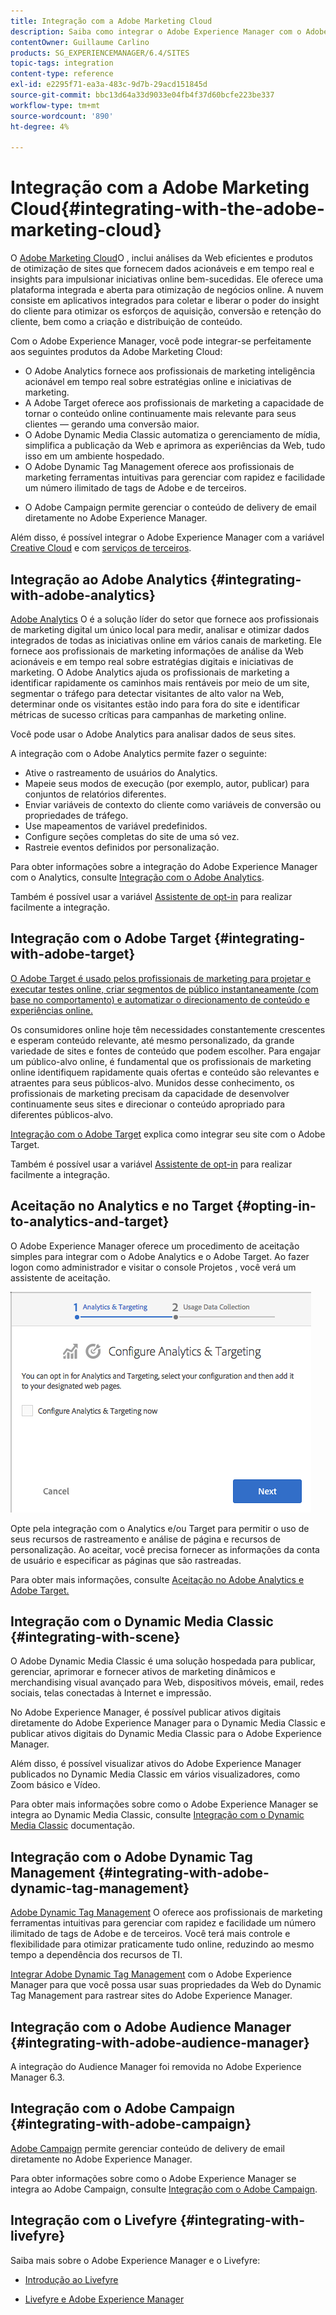 ```yaml
---
title: Integração com a Adobe Marketing Cloud
description: Saiba como integrar o Adobe Experience Manager com o Adobe Marketing Cloud.
contentOwner: Guillaume Carlino
products: SG_EXPERIENCEMANAGER/6.4/SITES
topic-tags: integration
content-type: reference
exl-id: e2295f71-ea3a-483c-9d7b-29acd151845d
source-git-commit: bbc13d64a33d9033e04fb4f37d60bcfe223be337
workflow-type: tm+mt
source-wordcount: '890'
ht-degree: 4%

---
```


# Integração com a Adobe Marketing Cloud{#integrating-with-the-adobe-marketing-cloud}

O [Adobe Marketing Cloud](https://www.adobe.com/solutions/digital-marketing.html)O , inclui análises da Web eficientes e produtos de otimização de sites que fornecem dados acionáveis e em tempo real e insights para impulsionar iniciativas online bem-sucedidas. Ele oferece uma plataforma integrada e aberta para otimização de negócios online. A nuvem consiste em aplicativos integrados para coletar e liberar o poder do insight do cliente para otimizar os esforços de aquisição, conversão e retenção do cliente, bem como a criação e distribuição de conteúdo.

Com o Adobe Experience Manager, você pode integrar-se perfeitamente aos seguintes produtos da Adobe Marketing Cloud:

* O Adobe Analytics fornece aos profissionais de marketing inteligência acionável em tempo real sobre estratégias online e iniciativas de marketing.
* A Adobe Target oferece aos profissionais de marketing a capacidade de tornar o conteúdo online continuamente mais relevante para seus clientes — gerando uma conversão maior.
* O Adobe Dynamic Media Classic automatiza o gerenciamento de mídia, simplifica a publicação da Web e aprimora as experiências da Web, tudo isso em um ambiente hospedado.
* O Adobe Dynamic Tag Management oferece aos profissionais de marketing ferramentas intuitivas para gerenciar com rapidez e facilidade um número ilimitado de tags de Adobe e de terceiros.
<!-- Search&Promote was end of life September 1, 2022. * Adobe Search&Promote gives marketers the ability to control and optimize the search results on their sites. -->
* O Adobe Campaign permite gerenciar o conteúdo de delivery de email diretamente no Adobe Experience Manager.

Além disso, é possível integrar o Adobe Experience Manager com a variável [Creative Cloud](/help/assets/aem-cc-integration-best-practices.md) e com [serviços de terceiros](/help/sites-administering/third-party-services.md).

## Integração ao Adobe Analytics {#integrating-with-adobe-analytics}

[Adobe Analytics](https://www.omniture.com/en/products/analytics/sitecatalyst) O é a solução líder do setor que fornece aos profissionais de marketing digital um único local para medir, analisar e otimizar dados integrados de todas as iniciativas online em vários canais de marketing. Ele fornece aos profissionais de marketing informações de análise da Web acionáveis e em tempo real sobre estratégias digitais e iniciativas de marketing. O Adobe Analytics ajuda os profissionais de marketing a identificar rapidamente os caminhos mais rentáveis por meio de um site, segmentar o tráfego para detectar visitantes de alto valor na Web, determinar onde os visitantes estão indo para fora do site e identificar métricas de sucesso críticas para campanhas de marketing online.

Você pode usar o Adobe Analytics para analisar dados de seus sites.

A integração com o Adobe Analytics permite fazer o seguinte:

* Ative o rastreamento de usuários do Analytics.
* Mapeie seus modos de execução (por exemplo, autor, publicar) para conjuntos de relatórios diferentes.
* Enviar variáveis de contexto do cliente como variáveis de conversão ou propriedades de tráfego.
* Use mapeamentos de variável predefinidos.
* Configure seções completas do site de uma só vez.
* Rastreie eventos definidos por personalização.

Para obter informações sobre a integração do Adobe Experience Manager com o Analytics, consulte [Integração com o Adobe Analytics](/help/sites-administering/adobeanalytics.md).

Também é possível usar a variável [Assistente de opt-in](/help/sites-administering/opt-in.md) para realizar facilmente a integração.

## Integração com o Adobe Target {#integrating-with-adobe-target}

[O Adobe Target é usado pelos profissionais de marketing para projetar e executar testes online, criar segmentos de público instantaneamente (com base no comportamento) e automatizar o direcionamento de conteúdo e experiências online.](https://www.omniture.com/en/products/conversion/test-and-target)

Os consumidores online hoje têm necessidades constantemente crescentes e esperam conteúdo relevante, até mesmo personalizado, da grande variedade de sites e fontes de conteúdo que podem escolher. Para engajar um público-alvo online, é fundamental que os profissionais de marketing online identifiquem rapidamente quais ofertas e conteúdo são relevantes e atraentes para seus públicos-alvo. Munidos desse conhecimento, os profissionais de marketing precisam da capacidade de desenvolver continuamente seus sites e direcionar o conteúdo apropriado para diferentes públicos-alvo.

[Integração com o Adobe Target](/help/sites-administering/target.md) explica como integrar seu site com o Adobe Target.

Também é possível usar a variável [Assistente de opt-in](/help/sites-administering/opt-in.md) para realizar facilmente a integração.

## Aceitação no Analytics e no Target {#opting-in-to-analytics-and-target}

O Adobe Experience Manager oferece um procedimento de aceitação simples para integrar com o Adobe Analytics e o Adobe Target. Ao fazer logon como administrador e visitar o console Projetos , você verá um assistente de aceitação.

![chlimage_1-107](assets/chlimage_1-107.png)

Opte pela integração com o Analytics e/ou Target para permitir o uso de seus recursos de rastreamento e análise de página e recursos de personalização. Ao aceitar, você precisa fornecer as informações da conta de usuário e especificar as páginas que são rastreadas.

Para obter mais informações, consulte [Aceitação no Adobe Analytics e Adobe Target.](/help/sites-administering/opt-in.md)

## Integração com o Dynamic Media Classic {#integrating-with-scene}

O Adobe Dynamic Media Classic é uma solução hospedada para publicar, gerenciar, aprimorar e fornecer ativos de marketing dinâmicos e merchandising visual avançado para Web, dispositivos móveis, email, redes sociais, telas conectadas à Internet e impressão.

No Adobe Experience Manager, é possível publicar ativos digitais diretamente do Adobe Experience Manager para o Dynamic Media Classic e publicar ativos digitais do Dynamic Media Classic para o Adobe Experience Manager.

Além disso, é possível visualizar ativos do Adobe Experience Manager publicados no Dynamic Media Classic em vários visualizadores, como Zoom básico e Vídeo.

Para obter mais informações sobre como o Adobe Experience Manager se integra ao Dynamic Media Classic, consulte [Integração com o Dynamic Media Classic](/help/sites-administering/scene7.md) documentação.

## Integração com o Adobe Dynamic Tag Management {#integrating-with-adobe-dynamic-tag-management}

[Adobe Dynamic Tag Management](https://www.adobe.com/solutions/digital-marketing/dynamic-tag-management.html) O oferece aos profissionais de marketing ferramentas intuitivas para gerenciar com rapidez e facilidade um número ilimitado de tags de Adobe e de terceiros. Você terá mais controle e flexibilidade para otimizar praticamente tudo online, reduzindo ao mesmo tempo a dependência dos recursos de TI.

[Integrar Adobe Dynamic Tag Management](/help/sites-administering/dtm.md) com o Adobe Experience Manager para que você possa usar suas propriedades da Web do Dynamic Tag Management para rastrear sites do Adobe Experience Manager.

## Integração com o Adobe Audience Manager {#integrating-with-adobe-audience-manager}

A integração do Audience Manager foi removida no Adobe Experience Manager 6.3.

<!-- Search&Promote was end of life September 1, 2022. ## Integrating with Search&Promote {#integrating-with-search-promote} -->

<!-- Search&Promote was end of life September 1, 2022. Adobe Search&Promote enables marketers to optimize how visitors browse, find, compare, and select relevant products and content on web and mobile sites. Businesses can easily promote priority items based on business objectives and visitor intent, as well as automate merchandising and promotions activity by way of KPI-based triggers or metrics. -->

<!-- Search&Promote was end of life September 1, 2022. Adobe Search&Promote is a reliable and scalable hosted site search application, capable of scaling to millions of pages or products, for heavily visited online businesses ranging from retail to news sites. It offers unprecedented levels of marketer control and metrics-based relevance. -->

<!-- Search&Promote was end of life September 1, 2022. For information about integrating Adobe Experience Manager and Search&Promote, see [Integrating with Adobe Search&Promote](/help/sites-administering/search-and-promote.md). -->

## Integração com o Adobe Campaign {#integrating-with-adobe-campaign}

[Adobe Campaign](https://www.adobe.com/solutions/campaign-management.html) permite gerenciar conteúdo de delivery de email diretamente no Adobe Experience Manager.

Para obter informações sobre como o Adobe Experience Manager se integra ao Adobe Campaign, consulte [Integração com o Adobe Campaign](/help/sites-administering/campaignstandard.md).

## Integração com o Livefyre {#integrating-with-livefyre}

Saiba mais sobre o Adobe Experience Manager e o Livefyre:

* [Introdução ao Livefyre](https://answers.livefyre.com/developers/getting-started)

* [Livefyre e Adobe Experience Manager](https://answers.livefyre.com/product/livefyre-for-adobe-experience-manager-aem/livefyre-for-adobe-experience-manager/)
